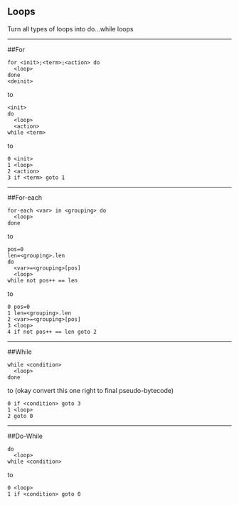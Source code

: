 Loops
---

Turn all types of loops into do...while loops

---
##For

```
for <init>;<term>;<action> do
  <loop>
done
<deinit>
```

to

```
<init>
do
  <loop>
  <action>
while <term>
```

to

```
0 <init>
1 <loop>
2 <action>
3 if <term> goto 1
```

---
##For-each

```
for-each <var> in <grouping> do
  <loop>
done
```

to

```
pos=0
len=<grouping>.len
do
  <var>=<grouping>[pos]
  <loop>
while not pos++ == len
```

to

```
0 pos=0
1 len=<grouping>.len
2 <var>=<grouping>[pos]
3 <loop>
4 if not pos++ == len goto 2
```

---
##While

```
while <condition>
  <loop>
done
```

to (okay convert this one right to final pseudo-bytecode)

```
0 if <condition> goto 3
1 <loop>
2 goto 0
```

---
##Do-While

```
do
  <loop>
while <condition>
```

to

```
0 <loop>
1 if <condition> goto 0
```
